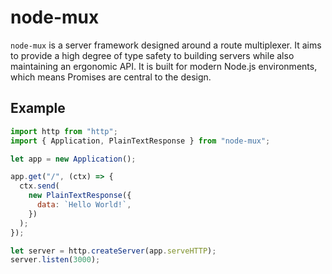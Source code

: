 # node-mux

`node-mux` is a server framework designed around a route multiplexer. It aims to provide a high
degree of type safety to building servers while also maintaining an ergonomic API. It is built for
modern Node.js environments, which means Promises are central to the design.

## Example

```js
import http from "http";
import { Application, PlainTextResponse } from "node-mux";

let app = new Application();

app.get("/", (ctx) => {
  ctx.send(
    new PlainTextResponse({
      data: `Hello World!`,
    })
  );
});

let server = http.createServer(app.serveHTTP);
server.listen(3000);
```
